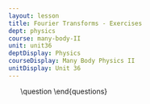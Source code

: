 ```yaml
---
layout: lesson
title: Fourier Transforms - Exercises
dept: physics
course: many-body-II
unit: unit36
deptDisplay: Physics
courseDisplay: Many Body Physics II
unitDisplay: Unit 36
---
```

<ol>
\question
\end{questions}


